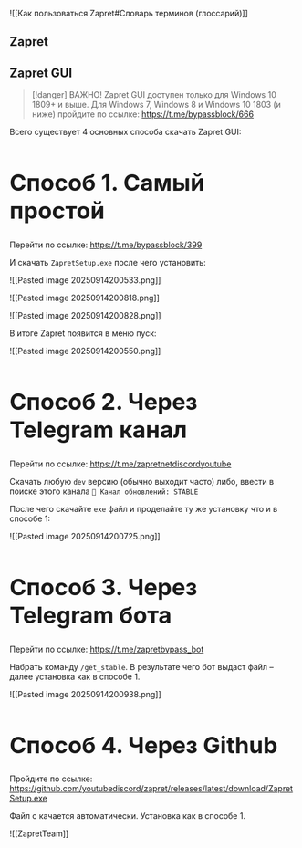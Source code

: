 
![[Как пользоваться Zapret#Словарь терминов (глоссарий)]]

## Zapret


## Zapret GUI
> [!danger] ВАЖНО!
> Zapret GUI доступен только для Windows 10 1809+ и выше. Для Windows 7, Windows 8 и Windows 10 1803 (и ниже) пройдите по ссылке: https://t.me/bypassblock/666
 

Всего существует 4 основных способа скачать Zapret GUI:

<h1 style="font-size: 40px;">Способ 1. Самый простой</h1>

Перейти по ссылке: https://t.me/bypassblock/399

И скачать `ZapretSetup.exe` после чего установить:

![[Pasted image 20250914200533.png]]

![[Pasted image 20250914200818.png]]

![[Pasted image 20250914200828.png]]

В итоге Zapret появится в меню пуск:

![[Pasted image 20250914200550.png]]

<div style="page-break-after: always;"></div>

<h1 style="font-size: 40px;">Способ 2. Через Telegram канал</h1>

Перейти по ссылке: https://t.me/zapretnetdiscordyoutube

Скачать любую `dev` версию (обычно выходит часто) либо, ввести в поиске этого канала `🔄 Канал обновлений: STABLE`

После чего скачайте `exe` файл и проделайте ту же установку что и в способе 1:

![[Pasted image 20250914200725.png]]

<div style="page-break-after: always;"></div>

<h1 style="font-size: 40px;">Способ 3. Через Telegram бота</h1>

Перейти по ссылке: https://t.me/zapretbypass_bot

Набрать команду `/get_stable`. В результате чего бот выдаст файл – далее установка как в способе 1.

![[Pasted image 20250914200938.png]]

<div style="page-break-after: always;"></div>

<h1 style="font-size: 40px;">Способ 4. Через Github</h1>

Пройдите по ссылке: https://github.com/youtubediscord/zapret/releases/latest/download/ZapretSetup.exe

Файл с качается автоматически. Установка как в способе 1.
<div style="page-break-after: always;"></div>

![[ZapretTeam]]
